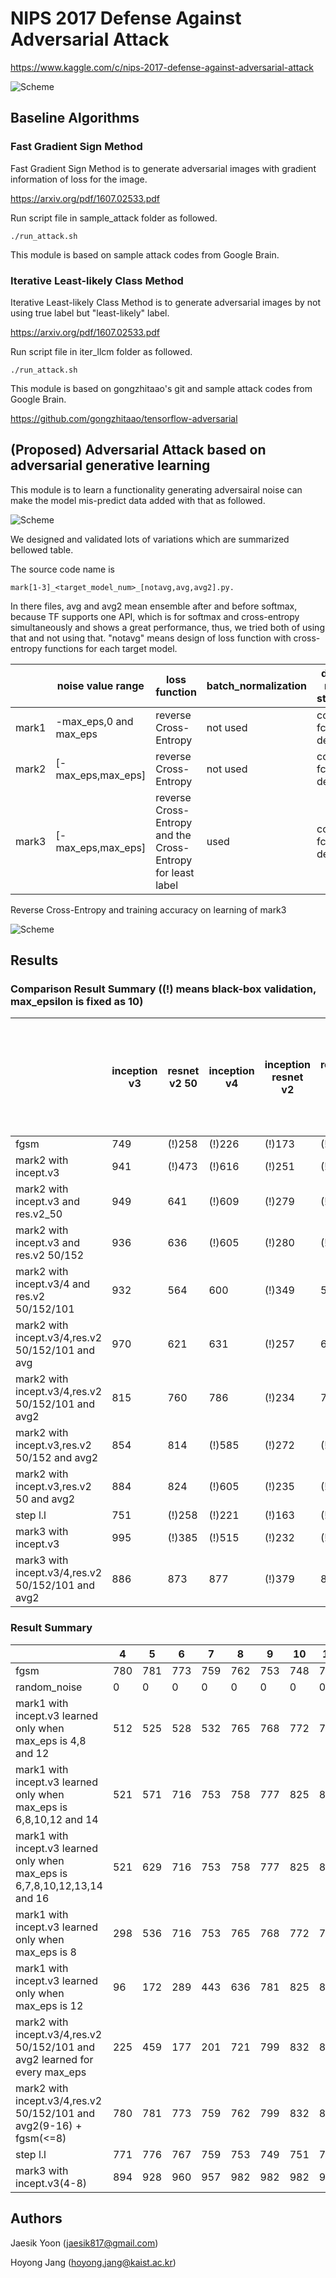 NIPS 2017 Defense Against Adversarial Attack
===============

https://www.kaggle.com/c/nips-2017-defense-against-adversarial-attack

![Scheme](figures/nips2017_adver.PNG)

Baseline Algorithms
---------------

### Fast Gradient Sign Method

Fast Gradient Sign Method is to generate adversarial images with gradient information of loss for the image.

https://arxiv.org/pdf/1607.02533.pdf

Run script file in sample_attack folder as followed.

`
./run_attack.sh
`

This module is based on sample attack codes from Google Brain.

### Iterative Least-likely Class Method

Iterative Least-likely Class Method is to generate adversarial images by not using true label but "least-likely" label.

https://arxiv.org/pdf/1607.02533.pdf

Run script file in iter_llcm folder as followed.

`
./run_attack.sh
`

This module is based on gongzhitaao's git and sample attack codes from Google Brain.

https://github.com/gongzhitaao/tensorflow-adversarial


(Proposed) Adversarial Attack based on adversarial generative learning
----------------------------

This module is to learn a functionality generating adversairal noise can make the model mis-predict data added with that as followed.

![Scheme](figures/adv_attack_des.PNG)

We designed and validated lots of variations which are summarized bellowed table.

The source code name is 

`
mark[1-3]_<target_model_num>_[notavg,avg,avg2].py.
`

In there files, avg and avg2 mean ensemble after and before softmax, because TF supports one API, which is for softmax and cross-entropy simultaneously and shows a great performance, thus, we tried both of using that and not using that. "notavg" means design of loss function with cross-entropy functions for each target model.
 

|      |noise value range     |loss function                                              |batch_normalization|deconv model structure|
|------|----------------------|-----------------------------------------------------------|-------------------|----------------------|
|mark1 |-max_eps,0 and max_eps|reverse Cross-Entropy                                      |not used           |conv3-fc1-deconv3     |
|mark2 |[-max_eps,max_eps]    |reverse Cross-Entropy                                      |not used           |conv3-fc1-deconv3     |
|mark3 |[-max_eps,max_eps]    |reverse Cross-Entropy and the Cross-Entropy for least label|used               |conv3-fc1-deconv3     |

Reverse Cross-Entropy and training accuracy on learning of mark3

![Scheme](figures/adv_attack_mark3_inv3.PNG)

Results
--------

### Comparison Result Summary ((!) means black-box validation, max_epsilon is fixed as 10)

|                                                   | inception v3 | resnet v2 50 | inception v4 | inception resnet v2 | resnet v2 101 | resnet v2 152 | inception v1 | inception v2 | vgg-16 | vgg-19 | resnet v1 50 | resnet v1 101 | resnet v1 152 |black-box vali. sum(incept. resnet v2, incept. v1/v2,vgg 16/19, resnet v1 50/101/152)|entire sum|
|---------------------------------------------------|--------------|--------------|--------------|---------------------|---------------|---------------|--------------|--------------|--------|--------|--------------|---------------|---------------|-------------------------------------------------------------------------------------|----------|
|fgsm                                               |           749|        (!)258|        (!)226|               (!)173|         (!)248|         (!)245|        (!)300|        (!)238|  (!)343|  (!)356|        (!)487|         (!)270|         (!)255|                                                                                 2422|      4148|
|mark2 with incept.v3                               |           941|        (!)473|        (!)616|               (!)251|         (!)467|         (!)428|        (!)473|        (!)535|  (!)654|  (!)618|        (!)808|         (!)524|         (!)516|                                                                                 4379|      7304|
|mark2 with incept.v3 and res.v2_50                 |           949|           641|        (!)609|               (!)279|         (!)443|         (!)422|        (!)450|        (!)635|  (!)650|  (!)629|        (!)874|         (!)567|         (!)576|                                                                                 4660|      7724|
|mark2 with incept.v3 and res.v2 50/152             |           936|           636|        (!)605|               (!)280|         (!)472|            570|        (!)458|        (!)567|  (!)693|  (!)650|        (!)799|         (!)536|         (!)544|                                                                                 4527|      7746|
|mark2 with incept.v3/4 and res.v2 50/152/101       |           932|           564|           600|               (!)349|            528|            495|        (!)473|        (!)597|  (!)655|  (!)642|        (!)821|         (!)525|         (!)551|                                                                                 4613|      7732|
|mark2 with incept.v3/4,res.v2 50/152/101 and avg   |           970|           621|           631|               (!)257|            618|            559|        (!)519|        (!)603|  (!)673|  (!)658|        (!)866|         (!)571|         (!)580|                                                                                 4727|      8126|
|mark2 with incept.v3/4,res.v2 50/152/101 and avg2  |           815|           760|           786|               (!)234|            770|            739|        (!)626|        (!)735|  (!)681|  (!)675|        (!)880|         (!)649|         (!)649|                                                                                 5129|      8999|
|mark2 with incept.v3,res.v2 50/152 and avg2        |           854|           814|        (!)585|               (!)272|         (!)613|            781|        (!)633|        (!)738|  (!)657|  (!)670|        (!)855|         (!)577|         (!)604|                                                                                 5006|      8653|
|mark2 with incept.v3,res.v2 50 and avg2            |           884|           824|        (!)605|               (!)235|         (!)631|         (!)565|        (!)604|        (!)661|  (!)665|  (!)652|        (!)813|         (!)577|         (!)583|                                                                                 4790|      8299|
|step l.l                                           |           751|        (!)258|        (!)221|               (!)163|         (!)241|         (!)241|        (!)302|        (!)236|  (!)342|  (!)352|        (!)490|         (!)262|         (!)249|                                                                                 2396|      4108|
|mark3 with incept.v3                               |           995|        (!)385|        (!)515|               (!)232|         (!)321|         (!)329|        (!)350|        (!)439|  (!)518|  (!)527|        (!)806|         (!)450|         (!)462|                                                                                3784|       6329| 
|mark3 with incept.v3/4,res.v2 50/152/101 and avg2  |           886|           873|           877|               (!)379|            862|            845|        (!)648|        (!)720|  (!)723|  (!)719|        (!)854|         (!)670|         (!)664|                                                                         **5377**|      **9720**|

### Result Summary

|                                                                           |  4  |  5  |  6  |  7  |  8  |  9  | 10 | 11 | 12 | 13 | 14 | 15 | 16 |  sum|
|---------------------------------------------------------------------------|-----|-----|-----|-----|-----|-----|----|----|----|----|----|----|----|-----|
|fgsm                                                                       |  780|  781|  773|  759|  762|  753| 748| 747| 739| 741| 740| 737| 733| 9793|
|random_noise                                                               |    0|    0|    0|    0|    0|    0|   0|   0|   0|   0|   0|   0|   0|    0|
|mark1 with incept.v3 learned only when max_eps is 4,8 and 12               |  512|  525|  528|  532|  765|  768| 772| 771| 837| 837| 837| 838| 838| 9360|
|mark1 with incept.v3 learned only when max_eps is 6,8,10,12 and 14         |  521|  571|  716|  753|  758|  777| 825| 831| 924| 935| 937| 940| 941|10429|
|mark1 with incept.v3 learned only when max_eps is 6,7,8,10,12,13,14 and 16 |  521|  629|  716|  753|  758|  777| 825| 831| 924| 935| 964| 966| 967|10566|
|mark1 with incept.v3 learned only when max_eps is 8                        |  298|  536|  716|  753|  765|  768| 772| 771| 772| 773| 778| 787| 791| 9280|
|mark1 with incept.v3 learned only when max_eps is 12                       |   96|  172|  289|  443|  636|  781| 825| 831| 837| 837| 837| 838| 838| 8260|
|mark2 with incept.v3/4,res.v2 50/152/101 and avg2 learned for every max_eps|  225|  459|  177|  201|  721|  799| 832| 884| 907| 925| 938| 951| 959| 8978|
|mark2 with incept.v3/4,res.v2 50/152/101 and avg2(9-16) + fgsm(<=8)        |  780|  781|  773|  759|  762|  799| 832| 884| 907| 925| 938| 951| 959|11050|
|step l.l                                                                   |  771|  776|  767|  759|  753|  749| 751| 748| 741| 743| 741| 735| 735| 9769|
|mark3 with incept.v3(4-8)                                                  |  894|  928|  960|  957|  982|  982| 982| 982| 982| 982| 982| 982| 982|**12577**|

Authors
------------

Jaesik Yoon (jaesik817@gmail.com)

Hoyong Jang (hoyong.jang@kaist.ac.kr)



